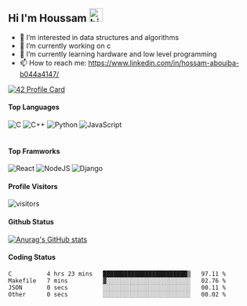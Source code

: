 ## Hi I'm Houssam <img src="https://user-images.githubusercontent.com/1303154/88677602-1635ba80-d120-11ea-84d8-d263ba5fc3c0.gif" width="28px" alt="hi">

- 👀 I’m interested in data structures and algorithms
- 🔭 I’m currently working on c
- 🌱 I’m currently learning hardware and low level programming
- 📫 How to reach me: https://www.linkedin.com/in/hossam-abouiba-b044a4147/

[![42 Profile Card](https://1337-readme.vercel.app/api/profile?cursus=42cursus&dark=true&login=habouiba)](https://github.com/mohouyizme/1337-readme)

#### Top Languages

![C](https://img.shields.io/badge/c-%2300599C.svg?style=for-the-badge&logo=c&logoColor=white)
![C++](https://img.shields.io/badge/c++-%2300599C.svg?style=for-the-badge&logo=c%2B%2B&logoColor=white)
![Python](https://img.shields.io/badge/python-%2314354C.svg?style=for-the-badge&logo=python&logoColor=white)
![JavaScript](https://img.shields.io/badge/javascript-%23323330.svg?style=for-the-badge&logo=javascript&logoColor=%23F7DF1E)
<br />
<br />

#### Top Framworks

![React](https://img.shields.io/badge/react-%2320232a.svg?style=for-the-badge&logo=react&logoColor=%2361DAFB)
![NodeJS](https://img.shields.io/badge/node.js-%2343853D.svg?style=for-the-badge&logo=node.js&logoColor=white)
![Django](https://img.shields.io/badge/django-%23092E20.svg?style=for-the-badge&logo=django&logoColor=white)

#### Profile Visitors
![visitors](https://visitor-badge.glitch.me/badge?page_id=project-HOSSAM.project-HOSSAM)

#### Github Status
[![Anurag's GitHub stats](https://github-readme-stats.vercel.app/api?username=project-HOSSAM&theme=tokyonight)](https://github.com/anuraghazra/github-readme-stats)

#### Coding Status
<!--START_SECTION:waka-->

```text
C          4 hrs 23 mins   ████████████████████████▒   97.11 %
Makefile   7 mins          ▓░░░░░░░░░░░░░░░░░░░░░░░░   02.76 %
JSON       0 secs          ░░░░░░░░░░░░░░░░░░░░░░░░░   00.11 %
Other      0 secs          ░░░░░░░░░░░░░░░░░░░░░░░░░   00.02 %
```

<!--END_SECTION:waka-->
